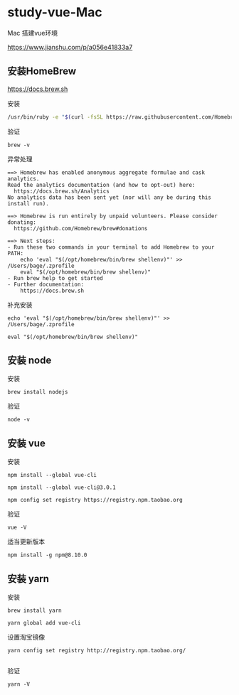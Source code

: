 # study-vue-Mac #


Mac 搭建vue环境

https://www.jianshu.com/p/a056e41833a7



## 安装HomeBrew

https://docs.brew.sh



安装

```bash
/usr/bin/ruby -e "$(curl -fsSL https://raw.githubusercontent.com/Homebrew/install/master/install)"
```



验证

```undefined
brew -v
```



异常处理

```undefined
==> Homebrew has enabled anonymous aggregate formulae and cask analytics.
Read the analytics documentation (and how to opt-out) here:
  https://docs.brew.sh/Analytics
No analytics data has been sent yet (nor will any be during this install run).

==> Homebrew is run entirely by unpaid volunteers. Please consider donating:
  https://github.com/Homebrew/brew#donations

==> Next steps:
- Run these two commands in your terminal to add Homebrew to your PATH:
    echo 'eval "$(/opt/homebrew/bin/brew shellenv)"' >> /Users/bage/.zprofile
    eval "$(/opt/homebrew/bin/brew shellenv)"
- Run brew help to get started
- Further documentation:
    https://docs.brew.sh
```



补充安装

```undefined
echo 'eval "$(/opt/homebrew/bin/brew shellenv)"' >> /Users/bage/.zprofile
   
eval "$(/opt/homebrew/bin/brew shellenv)"
```



## 安装 node

安装

```undefined
brew install nodejs
```

验证

```undefined
node -v
```





## 安装 vue

安装

```undefined
npm install --global vue-cli

npm install --global vue-cli@3.0.1

npm config set registry https://registry.npm.taobao.org

```

验证

```undefined
vue -V
```

适当更新版本

```undefined
npm install -g npm@8.10.0
```



## 安装 yarn

安装

```undefined
brew install yarn

yarn global add vue-cli

```

设置淘宝镜像

```
yarn config set registry http://registry.npm.taobao.org/


```

验证

```undefined
yarn -V
```




